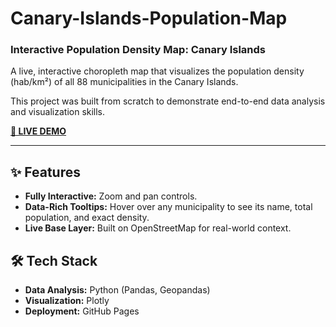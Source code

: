 # Canary-Islands-Population-Map
### Interactive Population Density Map: Canary Islands

A live, interactive choropleth map that visualizes the population density (hab/km²) of all 88 municipalities in the Canary Islands.

This project was built from scratch to demonstrate end-to-end data analysis and visualization skills.

**[ 🚀 LIVE DEMO ](https://lentulo-batiato.github.io/Canary-Islands-Population-Map/mapa_densidad_canarias_2024.html)**

---

## ✨ Features

* **Fully Interactive:** Zoom and pan controls.
* **Data-Rich Tooltips:** Hover over any municipality to see its name, total population, and exact density.
* **Live Base Layer:** Built on OpenStreetMap for real-world context.

## 🛠️ Tech Stack

* **Data Analysis:** Python (Pandas, Geopandas)
* **Visualization:** Plotly
* **Deployment:** GitHub Pages
